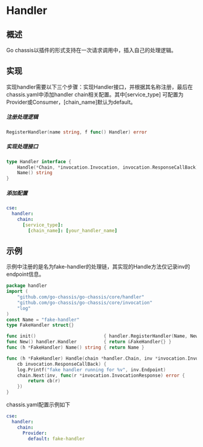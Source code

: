 # Handler
## 概述

Go chassis以插件的形式支持在一次请求调用中，插入自己的处理逻辑。

## 实现

实现handler需要以下三个步骤：实现Handler接口，并根据其名称注册，最后在chassis.yaml中添加handler chain相关配置。其中\[service\_type\] 可配置为Provider或Consumer，\[chain\_name\]默认为default。

##### 注册处理逻辑

```go
RegisterHandler(name string, f func() Handler) error
```

##### 实现处理接口

```go
type Handler interface {
    Handle(*Chain, *invocation.Invocation, invocation.ResponseCallBack)
    Name() string
}
```

##### 添加配置

```yaml
cse:
  handler:
    chain:
      [service_type]:
        [chain_name]: [your_handler_name]
```

## 示例

示例中注册的是名为fake-handler的处理链，其实现的Handle方法仅记录inv的endpoint信息。

```go
package handler
import (
    "github.com/go-chassis/go-chassis/core/handler"
    "github.com/go-chassis/go-chassis/core/invocation"
    "log"
)
const Name = "fake-handler"
type FakeHandler struct{}

func init()                         { handler.RegisterHandler(Name, New) }
func New() handler.Handler          { return &FakeHandler{} }
func (h *FakeHandler) Name() string { return Name }

func (h *FakeHandler) Handle(chain *handler.Chain, inv *invocation.Invocation,
    cb invocation.ResponseCallBack) {
    log.Printf("fake handler running for %v", inv.Endpoint)
    chain.Next(inv, func(r *invocation.InvocationResponse) error {
        return cb(r)
    })
}
```

chassis.yaml配置示例如下

```yaml
cse:
  handler:
    chain:
      Provider:
        default: fake-handler
```



